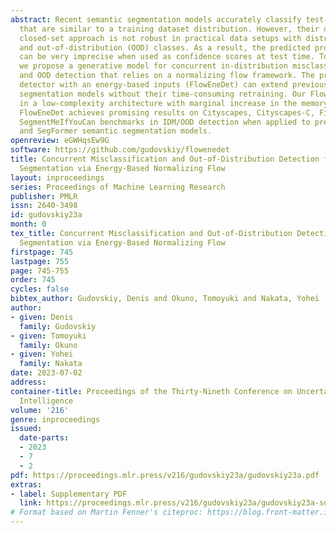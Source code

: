 ```yaml
---
abstract: Recent semantic segmentation models accurately classify test-time examples
  that are similar to a training dataset distribution. However, their discriminative
  closed-set approach is not robust in practical data setups with distributional shifts
  and out-of-distribution (OOD) classes. As a result, the predicted probabilities
  can be very imprecise when used as confidence scores at test time. To address this,
  we propose a generative model for concurrent in-distribution misclassification (IDM)
  and OOD detection that relies on a normalizing flow framework. The proposed flow-based
  detector with an energy-based inputs (FlowEneDet) can extend previously deployed
  segmentation models without their time-consuming retraining. Our FlowEneDet results
  in a low-complexity architecture with marginal increase in the memory footprint.
  FlowEneDet achieves promising results on Cityscapes, Cityscapes-C, FishyScapes and
  SegmentMeIfYouCan benchmarks in IDM/OOD detection when applied to pretrained DeepLabV3+
  and SegFormer semantic segmentation models.
openreview: eGWHqsEw9G
software: https://github.com/gudovskiy/flowenedet
title: Concurrent Misclassification and Out-of-Distribution Detection for Semantic
  Segmentation via Energy-Based Normalizing Flow
layout: inproceedings
series: Proceedings of Machine Learning Research
publisher: PMLR
issn: 2640-3498
id: gudovskiy23a
month: 0
tex_title: Concurrent Misclassification and Out-of-Distribution Detection for Semantic
  Segmentation via Energy-Based Normalizing Flow
firstpage: 745
lastpage: 755
page: 745-755
order: 745
cycles: false
bibtex_author: Gudovskiy, Denis and Okuno, Tomoyuki and Nakata, Yohei
author:
- given: Denis
  family: Gudovskiy
- given: Tomoyuki
  family: Okuno
- given: Yohei
  family: Nakata
date: 2023-07-02
address:
container-title: Proceedings of the Thirty-Nineth Conference on Uncertainty in Artificial
  Intelligence
volume: '216'
genre: inproceedings
issued:
  date-parts:
  - 2023
  - 7
  - 2
pdf: https://proceedings.mlr.press/v216/gudovskiy23a/gudovskiy23a.pdf
extras:
- label: Supplementary PDF
  link: https://proceedings.mlr.press/v216/gudovskiy23a/gudovskiy23a-supp.pdf
# Format based on Martin Fenner's citeproc: https://blog.front-matter.io/posts/citeproc-yaml-for-bibliographies/
---
```

